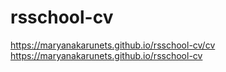 # rsschool-cv
https://maryanakarunets.github.io/rsschool-cv/cv
https://maryanakarunets.github.io/rsschool-cv
